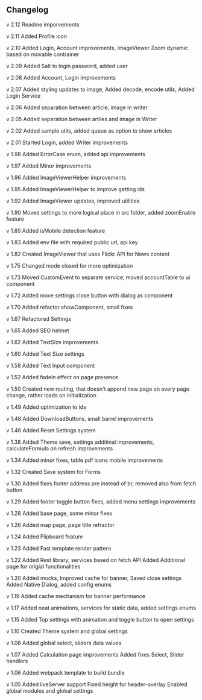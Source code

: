## Changelog
v 2.12
  Readme imporvements

v 2.11
  Added Profile icon

v 2.10
  Added Login, Account improvements, ImageViewer Zoom dynamic based on movable contrainer

v 2.09
  Added Salt to login password, added user

v 2.08
  Added Account, Login improvements

v 2.07
  Added styling updates to image, Added decode, encode utils, Added Login Service

v 2.06
  Added separation between article, image in writer

v 2.05
  Added separation between artiles and image in Writer

v 2.02
  Added sample utils, added queue as option to show articles
  
v 2.01
  Started Login, added Writer improvements

v 1.98
  Added ErrorCase enum, added api improvements
  
v 1.97
  Added Minor improvements

v 1.96
  Added ImageViewerHelper improvements

v 1.95
  Added ImageViewerHelper to improve getting ids

v 1.92
  Added ImageViewer updates, improved utilities
  
v 1.90
  Moved settings to more logical place in src folder, added zoomEnable feature

v 1.85
  Added isMobile detection feature

v 1.83
  Added env file with required public url, api key

v 1.82
  Created ImageViewer that uses Flickr API for News content

v 1.75
  Changed mode closed for more optimization

v 1.73
  Moved CustomEvent to separate service, moved accountTable to ui component

v 1.72
  Added move settings close button with dialog as component

v 1.70
  Added refactor showComponent, small fixes

v 1.67
  Refactored Settings
  
v 1.65
  Added SEO helmet

v 1.62
  Added TextSize improvements

v 1.60
  Added Text Size settings

v 1.58
  Added Text Input component

v 1.52
  Added fadeIn effect on page presence

v 1.50
  Created new routing, that doesn't append new page on every page change, rather loads on initialization

v 1.49
  Added optimization to ids

v 1.48
  Added DownloadButtons, small barrel improvements

v 1.46
  Added Reset Settings system

v 1.38
  Added Theme save, settings additinal improvements, calculateFormula on refresh improvements
  
v 1.34
  Added minor fixes, table pdf icons mobile improvements

v 1.32
  Created Save system for Forms

v 1.30
  Added fixes footer address pre instead of br, removed also from fetch button

v 1.29
  Added footer toggle button fixes, added menu settings improvements

v 1.28
  Added base page, some minor fixes

v 1.26
  Added map page, page title refractor

v 1.24
  Added Flipboard feature
  
v 1.23
  Added Fast template render pattern

v 1.22
  Added Rest library, services based on fetch API
  Added Additional page for origial functionalities

v 1.20
  Added mocks, Improved cache for banner, Saved close settings
  Added Native Dialog, added config enums

v 1.19
  Added cache mechanism for banner performance

v 1.17
  Added neat animations, services for static data, added settings enums

v 1.15
  Added Top settings with animation and toggle button to open settings

v 1.10
  Created Theme system and global settings
  
v 1.08
  Added global select, sliders data values

v 1.07
  Added Calculation page improvements
  Added fixes Select, Slider handlers

v 1.06
  Added webpack template to build bundle

v 1.05
  Added liveServer support
  Fixed height for header-overlay
  Enabled global modules and global settings 